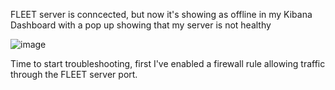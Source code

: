 FLEET server is conncected, but now it's showing as offline in my Kibana Dashboard with a pop up showing that my server is not healthy

![image](https://github.com/bananagav/ELKPi/assets/117794258/391d4cec-6e06-4843-ac68-ce6787365a15)



Time to start troubleshooting, first I've enabled a firewall rule allowing traffic through the FLEET server port. 
